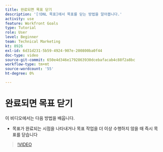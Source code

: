 ```yaml
---
title: 완료되면 목표 닫기
description: '[!DNL 목표]에서 목표를 닫는 방법을 알아봅니다.'
activity: use
feature: Workfront Goals
type: Tutorial
role: User
level: Beginner
team: Technical Marketing
kt: 8926
exl-id: 6d31d231-5b59-4924-907e-200800ba0f44
doc-type: video
source-git-commit: 650e4d346e1792863930dcebafacab4c88f2a8bc
workflow-type: tm+mt
source-wordcount: '55'
ht-degree: 0%

---
```


# 완료되면 목표 닫기

이 비디오에서는 다음 방법을 배웁니다.

* 목표가 완료되는 시점을 나타내거나 목표 작업을 더 이상 수행하지 않을 때 즉시 목표를 닫습니다

>[!VIDEO](https://video.tv.adobe.com/v/335198/?quality=12&learn=on)
